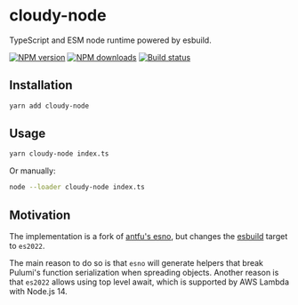 # cloudy-node

TypeScript and ESM node runtime powered by esbuild.

[![NPM version](https://img.shields.io/npm/v/cloudy-node/latest.svg)](https://www.npmjs.com/package/cloudy-node)
[![NPM downloads](https://img.shields.io/npm/dm/cloudy-node.svg)](https://www.npmjs.com/package/cloudy-node)
[![Build status](https://img.shields.io/github/workflow/status/skyrpex/cloudy-node/release)](https://www.npmjs.com/package/cloudy-node)

## Installation

```sh
yarn add cloudy-node
```

## Usage

```sh
yarn cloudy-node index.ts
```

Or manually:

```sh
node --loader cloudy-node index.ts
```

## Motivation

The implementation is a fork of [antfu's esno](https://github.com/antfu/esno), but changes the [esbuild](https://github.com/evanw/esbuild) target to `es2022`.

The main reason to do so is that `esno` will generate helpers that break Pulumi's function serialization when spreading objects. Another reason is that `es2022` allows using top level await, which is supported by AWS Lambda with Node.js 14.
